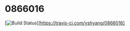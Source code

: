 # 0866016
[![Build Status](https://travis-ci.com/yshyang/0866016.svg?branch=main)][https://travis-ci.com/yshyang/0866016]
